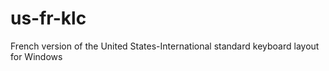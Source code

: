 # us-fr-klc
 French version of the United States-International standard keyboard layout for Windows
